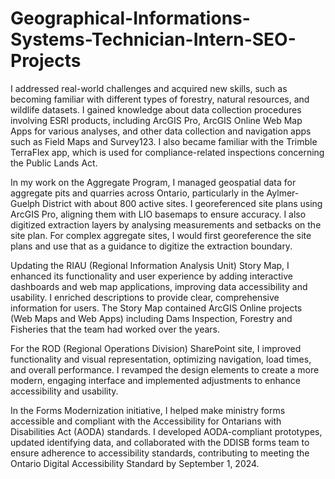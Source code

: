 # Geographical-Informations-Systems-Technician-Intern-SEO-Projects

I addressed real-world challenges and acquired new skills, such as becoming familiar with different types of forestry, natural resources, and wildlife datasets. I gained knowledge about data collection procedures involving ESRI products, including ArcGIS Pro, ArcGIS Online Web Map Apps for various analyses, and other data collection and navigation apps such as Field Maps and Survey123. I also became familiar with the Trimble TerraFlex app, which is used for compliance-related inspections concerning the Public Lands Act.

In my work on the Aggregate Program, I managed geospatial data for aggregate pits and quarries across Ontario, particularly in the Aylmer-Guelph District with about 800 active sites. I georeferenced site plans using ArcGIS Pro, aligning them with LIO basemaps to ensure accuracy. I also digitized extraction layers by analysing measurements and setbacks on the site plan. For complex aggregate sites, I would first georeference the site plans and use that as a guidance to digitize the extraction boundary. 

Updating the RIAU (Regional Information Analysis Unit) Story Map, I enhanced its functionality and user experience by adding interactive dashboards and web map applications, improving data accessibility and usability. I enriched descriptions to provide clear, comprehensive information for users. The Story Map contained ArcGIS Online projects (Web Maps and Web Apps) including Dams Inspection, Forestry and Fisheries that the team had worked over the years.

For the ROD (Regional Operations Division) SharePoint site, I improved functionality and visual representation, optimizing navigation, load times, and overall performance. I revamped the design elements to create a more modern, engaging interface and implemented adjustments to enhance accessibility and usability.

In the Forms Modernization initiative, I helped make ministry forms accessible and compliant with the Accessibility for Ontarians with Disabilities Act (AODA) standards. I developed AODA-compliant prototypes, updated identifying data, and collaborated with the DDISB forms team to ensure adherence to accessibility standards, contributing to meeting the Ontario Digital Accessibility Standard by September 1, 2024.
